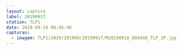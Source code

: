 ```yaml
---
layout: capture
label: 20190917
station: TLP1
date: 2019-09-18 08:45:48
capturas:
  - imagem: TLP1/2019/201909/20190917/M20190918_084548_TLP_1P.jpg
---
```

